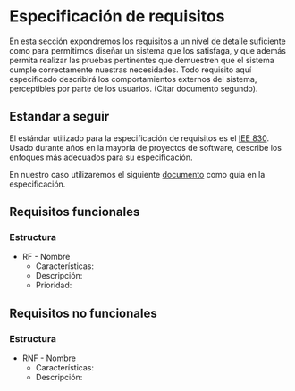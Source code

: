 # Especificación de requisitos

En esta sección expondremos los requisitos a un nivel de detalle suficiente como para permitirnos diseñar un sistema que los satisfaga, y que además permita realizar las pruebas pertinentes que demuestren que el sistema cumple correctamente nuestras necesidades. Todo requisito aquí especificado describirá los comportamientos externos del sistema, perceptibles por parte de los usuarios. (Citar documento segundo).

## Estandar a seguir

El estándar utilizado para la especificación de requisitos es el [IEE 830](http://www.math.uaa.alaska.edu/~afkjm/cs401/IEEE830.pdf). Usado durante años en la mayoría de proyectos de software, describe los enfoques más adecuados para su especificación. 

En nuestro caso utilizaremos el siguiente [documento](https://www.fdi.ucm.es/profesor/gmendez/docs/is0809/ieee830.pdf) como guía en la especificación.

## Requisitos funcionales

### Estructura

- RF  - Nombre
    - Características:
    - Descripción:
    - Prioridad:

## Requisitos no funcionales

### Estructura

- RNF  - Nombre
    - Características:
    - Descripción:
